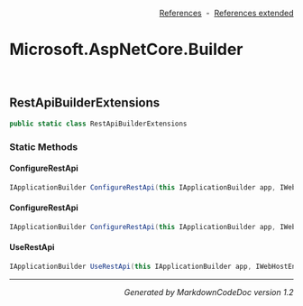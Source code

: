<div style='text-align: right'>

[References](Index.md)&nbsp;&nbsp;-&nbsp;&nbsp;[References extended](IndexExtended.md)
</div>

# Microsoft.AspNetCore.Builder

<br />


## RestApiBuilderExtensions

```csharp
public static class RestApiBuilderExtensions
```

### Static Methods


#### ConfigureRestApi

```csharp
IApplicationBuilder ConfigureRestApi(this IApplicationBuilder app, IWebHostEnvironment env, RestApiOptions restApiOptions)
```
#### ConfigureRestApi

```csharp
IApplicationBuilder ConfigureRestApi(this IApplicationBuilder app, IWebHostEnvironment env, RestApiOptions restApiOptions, Action<IApplicationBuilder> setupAction)
```
#### UseRestApi

```csharp
IApplicationBuilder UseRestApi(this IApplicationBuilder app, IWebHostEnvironment env)
```
<hr /><div style='text-align: right'><i>Generated by MarkdownCodeDoc version 1.2</i></div>
